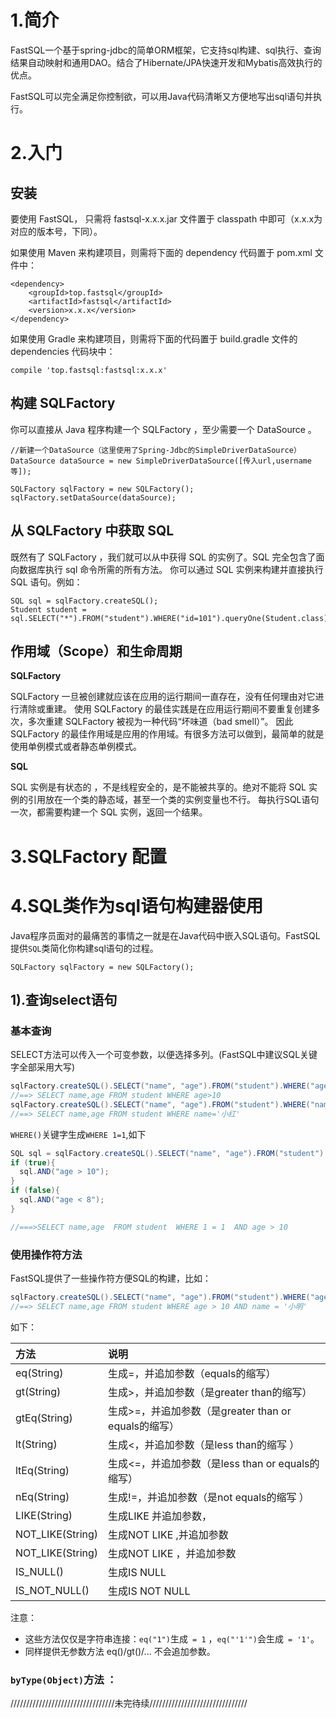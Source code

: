 # 1.简介
FastSQL一个基于spring-jdbc的简单ORM框架，它支持sql构建、sql执行、查询结果自动映射和通用DAO。结合了Hibernate/JPA快速开发和Mybatis高效执行的优点。

FastSQL可以完全满足你控制欲，可以用Java代码清晰又方便地写出sql语句并执行。 


# 2.入门

## 安装

要使用 FastSQL， 只需将 fastsql-x.x.x.jar 文件置于 classpath 中即可（x.x.x为对应的版本号，下同）。

如果使用 Maven 来构建项目，则需将下面的 dependency 代码置于 pom.xml 文件中：

```
<dependency>
    <groupId>top.fastsql</groupId>
    <artifactId>fastsql</artifactId>
    <version>x.x.x</version>
</dependency>
```

如果使用 Gradle 来构建项目，则需将下面的代码置于 build.gradle 文件的 dependencies 代码块中：
```
compile 'top.fastsql:fastsql:x.x.x'
```

## 构建 SQLFactory
你可以直接从 Java 程序构建一个 SQLFactory ，至少需要一个 DataSource 。
```
//新建一个DataSource（这里使用了Spring-Jdbc的SimpleDriverDataSource）
DataSource dataSource = new SimpleDriverDataSource([传入url,username等]);

SQLFactory sqlFactory = new SQLFactory();
sqlFactory.setDataSource(dataSource);
```

## 从 SQLFactory 中获取 SQL

既然有了 SQLFactory ，我们就可以从中获得 SQL 的实例了。SQL 完全包含了面向数据库执行 sql 命令所需的所有方法。
你可以通过 SQL 实例来构建并直接执行 SQL 语句。例如：
```
SQL sql = sqlFactory.createSQL();
Student student = sql.SELECT("*").FROM("student").WHERE("id=101").queryOne(Student.class);
```
## 作用域（Scope）和生命周期

**SQLFactory**

SQLFactory 一旦被创建就应该在应用的运行期间一直存在，没有任何理由对它进行清除或重建。
使用 SQLFactory 的最佳实践是在应用运行期间不要重复创建多次，多次重建 SQLFactory 被视为一种代码“坏味道（bad smell）”。
因此 SQLFactory 的最佳作用域是应用的作用域。有很多方法可以做到，最简单的就是使用单例模式或者静态单例模式。

**SQL**

SQL 实例是有状态的 ，不是线程安全的，是不能被共享的。绝对不能将 SQL 实例的引用放在一个类的静态域，甚至一个类的实例变量也不行。 
每执行SQL语句一次，都需要构建一个 SQL 实例，返回一个结果。

# 3.SQLFactory 配置


# 4.SQL类作为sql语句构建器使用
Java程序员面对的最痛苦的事情之一就是在Java代码中嵌入SQL语句。FastSQL提供`SQL`类简化你构建sql语句的过程。
```
SQLFactory sqlFactory = new SQLFactory();
```


## 1).查询select语句

### 基本查询
SELECT方法可以传入一个可变参数，以便选择多列。(FastSQL中建议SQL关键字全部采用大写)
```java
sqlFactory.createSQL().SELECT("name", "age").FROM("student").WHERE("age>10").build();
//==> SELECT name,age FROM student WHERE age>10
sqlFactory.createSQL().SELECT("name", "age").FROM("student").WHERE("name='小红'").build();
//==> SELECT name,age FROM student WHERE name='小红'
```
`WHERE()`关键字生成`WHERE 1=1`,如下
```java
SQL sql = sqlFactory.createSQL().SELECT("name", "age").FROM("student").WHERE();
if (true){
  sql.AND("age > 10");
}
if (false){
  sql.AND("age < 8");
}

//===>SELECT name,age  FROM student  WHERE 1 = 1  AND age > 10 
```
### 使用操作符方法
FastSQL提供了一些操作符方便SQL的构建，比如：

```java
sqlFactory.createSQL().SELECT("name", "age").FROM("student").WHERE("age").lt("10").AND("name").eq("'小明'").build();
//==> SELECT name,age FROM student WHERE age > 10 AND name = '小明'
```

如下：

| 方法         | 说明                                  |
| :----------- | :----------------------------------- |
| eq(String)   | 生成=，并追加参数（equals的缩写）                  |
| gt(String)   | 生成>，并追加参数（是greater than的缩写）            |
| gtEq(String) | 生成>=，并追加参数（是greater than or equals的缩写） |
| lt(String)   | 生成<，并追加参数（是less than的缩写 ）              |
| ltEq(String) | 生成<=，并追加参数（是less than or equals的缩写）    |
| nEq(String)  | 生成!=，并追加参数（是not equals的缩写  ）           |
| LIKE(String)  | 生成LIKE 并追加参数，                  |
| NOT_LIKE(String)  | 生成NOT LIKE ,并追加参数           |
| NOT_LIKE(String)  | 生成NOT LIKE ，并追加参数          |
| IS_NULL()         | 生成IS NULL                |
| IS_NOT_NULL()     | 生成IS NOT NULL            |

注意：
- 这些方法仅仅是字符串连接：`eq("1")`生成` = 1` ，`eq("'1'")`会生成` = '1'`。
- 同样提供无参数方法 eq()/gt()/... 不会追加参数。

### `byType(Object)`方法 ：


 
/////////////////////////////////未完待续///////////////////////////////